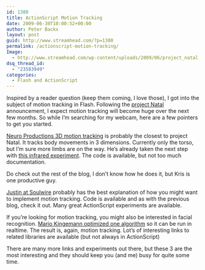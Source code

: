 ```yaml
---
id: 1380
title: ActionScript Motion Tracking
date: 2009-06-30T10:00:52+00:00
author: Peter Backx
layout: post
guid: http://www.streamhead.com/?p=1380
permalink: /actionscript-motion-tracking/
Image:
  - http://www.streamhead.com/wp-content/uploads/2009/06/project_natal.png
dsq_thread_id:
  - "23583949"
categories:
  - Flash and ActionScript
---
```

Inspired by a reader question (keep them coming, I love those), I got into the subject of motion tracking in Flash. Following the <a title="Project Natal vision" href="http://www.youtube.com/watch?v=oACt9R9z37U" target="_blank">project Natal</a> announcement, I expect motion tracking will become huge over the next few months. So while I&#8217;m searching for my webcam, here are a few pointers to get you started.

<a title="3D motion tracking - Neuro Productions" href="http://www.neuroproductions.be/experiments/3d-motion-tracking/" target="_blank">Neuro Productions 3D motion tracking</a> is probably the closest to project Natal. It tracks body movements in 3 dimensions. Currently only the torso, but I&#8217;m sure more limbs are on the way. He&#8217;s already taken the next step with <a title="Flash webcam motion capturing part 2" href="http://www.neuroproductions.be/experiments/flash_webcam_motion_capturing/" target="_blank">this infrared experiment</a>. The code is available, but not too much documentation.

Do check out the rest of the blog, I don&#8217;t know how he does it, but Kris is one productive guy.

<a title="Flash AS3 Webcam Motion Tracking" href="http://blog.soulwire.co.uk/flash/actionscript-3/webcam-motion-detection-tracking/" target="_blank">Justin at Soulwire</a> probably has the best explanation of how you might want to implement motion tracking. Code is available and as with the previous blog, check it out. Many great ActionScript experiments are available.

If you&#8217;re looking for motion tracking, you might also be interested in facial recognition. <a title="Optimizing Flash based face detection" href="http://www.quasimondo.com/archives/000687.php" target="_blank">Mario Kingemann optimized one algorithm</a> so it can be run in realtime. The result is, again, motion tracking. Lot&#8217;s of interesting links to related libraries are available (but not always in ActionScript)

There are many more links and experiments out there, but these 3 are the most interesting and they should keep you (and me) busy for quite some time.

<!-- AddThis Advanced Settings generic via filter on the_content -->

<!-- AddThis Share Buttons generic via filter on the_content -->